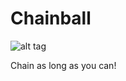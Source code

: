 Chainball
=========

![alt tag](http://luminositygames.com/wp-content/uploads/2014/07/chainball.png)

Chain as long as you can!

